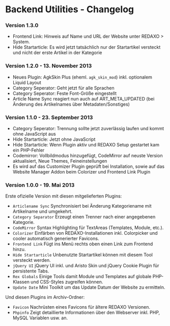 Backend Utilities - Changelog
=============================

### Version 1.3.0

* Frontend Link: Hinweis auf Name und URL der Website unter REDAXO > System.
* Hide Startarticle: Es wird jetzt tatsächlich nur der Startartikel versteckt und nicht der erste Artikel in der Kategorie

### Version 1.2.0 - 13. November 2013

* Neues Plugin: AgkSkin Plus (eheml. `agk_skin_mod`) inkl. optionalem Liquid Layout
* Category Seperator: Geht jetzt für alle Sprachen
* Category Seperator: Feste Font-Größe eingestellt
* Article Name Sync reagiert nun auch auf ART_META_UPDATED (bei Änderung des Artikelnames über Metadaten/Sonstiges)

### Version 1.1.0 - 23. September 2013

* Category Seperator: Trennung sollte jetzt zuverlässig laufen und kommt ohne JavaScript aus 
* Hide Startarticle: Jetzt ohne JavaScript
* Hide Startarticle: Wenn Plugin aktiv und REDAXO Setup gestartet kam ein PHP-Fehler
* Codemirror: Vollbildmodus hinzugefügt, CodeMirror auf neuste Version aktualisiert, Neue Themes, Feineinstellungen
* Es wird auf das Customizer Plugin geprüft bei Installation, sowie auf das Website Manager Addon beim Colorizer und Frontend Link Plugin

### Version 1.0.0 - 19. Mai 2013

Erste ofizielle Version mit diesen mitgelieferten Plugins:

* `Articlename Sync` Synchronisiert bei Änderung Kategoriename mit Artikelname und umgekehrt.
* `Category Separator` Erzeugt einen Trenner nach einer angegebenen Kategorie.
* `CodeMirror` Syntax Highlighting für TextAreas (Templates, Module, etc.).
* `Colorizer` Einfärben von REDAXO-Installationen inkl. Colorpicker und cooler automatisch generierter Favicons. 
* `Frontend Link` Fügt ins Menü rechts oben einen Link zum Frontend hinzu.
* `Hide Startarticle` Unbenutzte Startartikel können mit diesem Tool versteckt werden.
* `jQuery UI` jQuery UI inkl. und Aristo Skin und jQuery Cookie Plugin für persistente Tabs.
* `Rex Globals` Einige Tools damit Module und Templates auf globale PHP-Klassen und CSS-Styles zugreifen können.
* `Update Date` Mini Toolkit um das Update Datum der Website zu ermitteln.

Und diesen Plugins im Archiv-Ordner:

* `Favicon` Nachrüsten eines Favicons für ältere REDAXO Versionen.
* `Phpinfo` Zeigt detaillierte Informationen über den Webserver inkl. PHP, MySQL Variablen usw. an.
